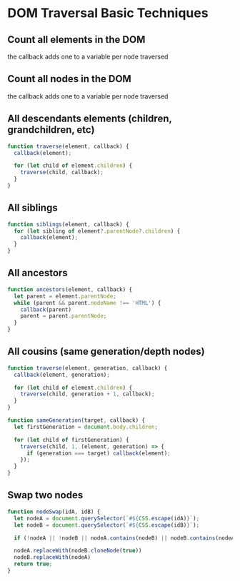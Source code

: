 # DOM Traversal Basic Techniques

## Count all elements in the DOM

the callback adds one to a variable per node traversed

## Count all nodes in the DOM

the callback adds one to a variable per node traversed

## All descendants elements (children, grandchildren, etc)

```js
function traverse(element, callback) {
  callback(element);

  for (let child of element.children) {
    traverse(child, callback);
  }
}
```

## All siblings

```js
function siblings(element, callback) {
  for (let sibling of element?.parentNode?.children) {
    callback(element);
  }
}
```

## All ancestors

```js
function ancestors(element, callback) {
  let parent = element.parentNode; 
  while (parent && parent.nodeName !== 'HTML') {
    callback(parent)
    parent = parent.parentNode;
  }
}
```

## All cousins (same generation/depth nodes)

```js
function traverse(element, generation, callback) {
  callback(element, generation);

  for (let child of element.children) {
    traverse(child, generation + 1, callback);
  }
}

function sameGeneration(target, callback) {
  let firstGeneration = document.body.children;

  for (let child of firstGeneration) {
    traverse(child, 1, (element, generation) => {
      if (generation === target) callback(element);
    });
  }
}
```

## Swap two nodes

```js
function nodeSwap(idA, idB) {
  let nodeA = document.querySelector(`#${CSS.escape(idA)}`);
  let nodeB = document.querySelector(`#${CSS.escape(idB)}`);

  if (!nodeA || !nodeB || nodeA.contains(nodeB) || nodeB.contains(nodeA)) return;

  nodeA.replaceWith(nodeB.cloneNode(true))
  nodeB.replaceWith(nodeA)
  return true;
}
```
